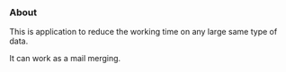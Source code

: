 ### About

This is application to reduce the working time on any large same type of data.

It can work as a mail merging.

